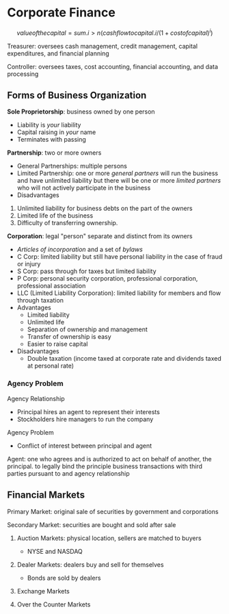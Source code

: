 

# Corporate Finance

$$
value of the capital = sum.i>n(cash flow to capital.i / (1 + cost of capital)^i)
$$

Treasurer: oversees cash management, credit management, capital expenditures, and financial planning

Controller: oversees taxes, cost accounting, financial accounting, and data processing

## Forms of Business Organization

**Sole Proprietorship**: business owned by one person

- Liability is *your* liability
- Capital raising in *your* name
- Terminates with passing

**Partnership**: two or more owners

- General Partnerships: multiple persons
- Limited Partnership: one or more *general partners* will run the business and have unlimited liability but there will be one or more *limited partners* who will not actively participate in the business
- Disadvantages

1. Unlimited liability for business debts on the part of the owners
2. Limited life of the business
3. Difficulty of transferring ownership.

**Corporation**: legal "person" separate and distinct from its owners

- *Articles of incorporation* and a set of *bylaws*
- C Corp: limited liability but still have personal liability in the case of fraud or injury
- S Corp: pass through for taxes but limited liability
- P Corp: personal security corporation, professional corporation, professional association
- LLC (Limited Liability Corporation): limited liability for members and flow through taxation
- Advantages
  - Limited liability
  - Unlimited life
  - Separation of ownership and management
  - Transfer of ownership is easy
  - Easier to raise capital
- Disadvantages
  - Double taxation (income taxed at corporate rate and dividends taxed at personal rate)

### Agency Problem

Agency Relationship

- Principal hires an agent to represent their interests
- Stockholders hire managers to run the company

Agency Problem

- Conflict of interest between principal and agent

Agent: one who agrees and is authorized to act on behalf of another, the principal. to legally bind the principle business transactions with third parties pursuant to and agency relationship

## Financial Markets

Primary Market: original sale of securities by government and corporations

Secondary Market: securities are bought and sold after sale

1. Auction Markets: physical location, sellers are matched to buyers
   - NYSE and NASDAQ
2. Dealer Markets: dealers buy and sell for themselves
   - Bonds are sold by dealers



1. Exchange Markets
2. Over the Counter Markets